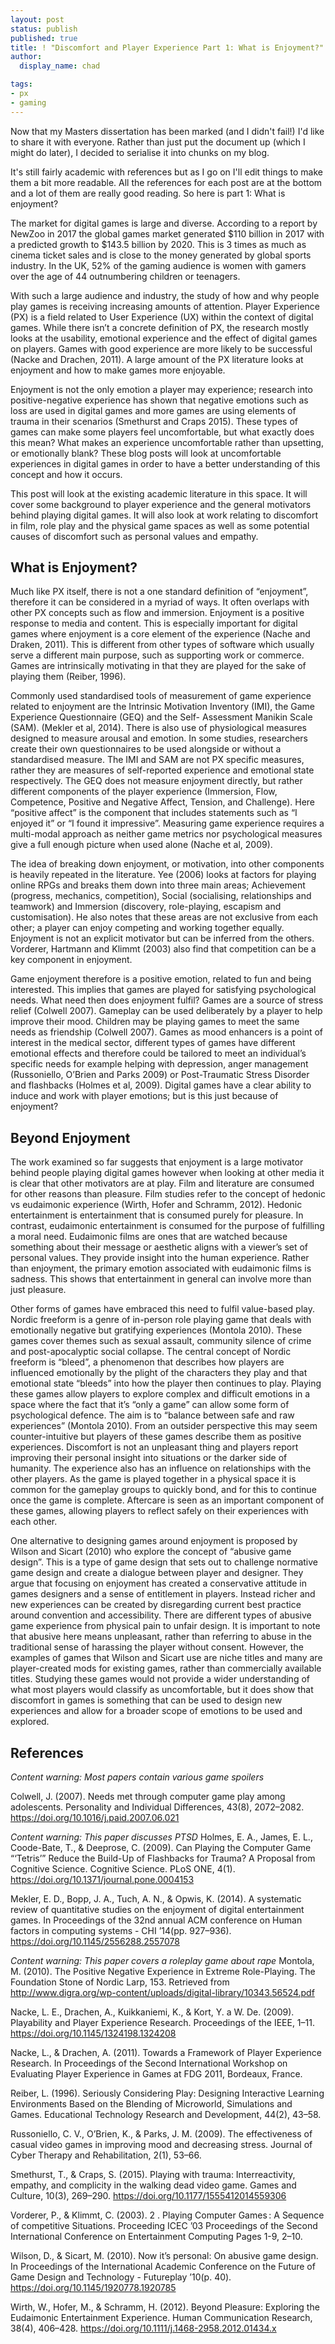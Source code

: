 ```yaml
---
layout: post
status: publish
published: true
title: ! "Discomfort and Player Experience Part 1: What is Enjoyment?"
author:
  display_name: chad

tags:
- px
- gaming
---
```


Now that my Masters dissertation has been marked (and I didn't fail!) I'd like to share it with everyone. Rather than just put the document up (which I might do later), I decided to serialise it into chunks on my blog. 

It's still fairly academic with references but as I go on I'll edit things to make them a bit more readable. All the references for each post are at the bottom and a lot of them are really good reading. So here is part 1: What is enjoyment?
<!--more-->


The market for digital games is large and diverse. According to a report by NewZoo in 2017 the global games market generated $110 billion in 2017 with a predicted growth to $143.5 billion by 2020. This is 3 times as much as cinema ticket sales and is close to the money generated by global sports industry. In the UK, 52% of the gaming audience is women with gamers over the age of 44 outnumbering children or teenagers. 

With such a large audience and industry, the study of how and why people play games is receiving increasing amounts of attention. Player Experience (PX) is a field related to User Experience (UX) within the context of digital games. While there isn’t a concrete definition of PX, the research mostly looks at the usability, emotional experience and the effect of digital games on players. Games with good experience are more likely to be successful (Nacke and Drachen, 2011). A large amount of the PX literature looks at enjoyment and how to make games more enjoyable. 

Enjoyment is not the only emotion a player may experience; research into positive-negative experience has shown that negative emotions such as loss are used in digital games and more games are using elements of trauma in their scenarios (Smethurst and Craps 2015). These types of games can make some players feel uncomfortable, but what exactly does this mean? What makes an experience uncomfortable rather than upsetting, or emotionally blank? These blog posts will look at uncomfortable experiences in digital games in order to have a better understanding of this concept and how it occurs. 

This post will look at the existing academic literature in this space. It will cover some background to player experience and the general motivators behind playing digital games. It will also look at work relating to discomfort in film, role play and the physical game spaces as well as some potential causes of discomfort such as personal values and empathy. 

## What is Enjoyment? 

Much like PX itself, there is not a one standard definition of “enjoyment”, therefore it can be considered in a myriad of ways. It often overlaps with other PX concepts such as flow and immersion. Enjoyment is a positive response to media and content. This is especially important for digital games where enjoyment is a core element of the experience (Nache and Draken, 2011). This is different from other types of software which usually serve a different main purpose, such as supporting work or commerce. Games are intrinsically motivating in that they are played for the sake of playing them (Reiber, 1996). 

Commonly used standardised tools of measurement of game experience related to enjoyment are the Intrinsic Motivation Inventory (IMI), the Game Experience Questionnaire (GEQ) and the Self- Assessment Manikin Scale (SAM). (Mekler et al, 2014). There is also use of physiological measures designed to measure arousal and emotion. In some studies, researchers create their own questionnaires to be used alongside or without a standardised measure. The IMI and SAM are not PX specific measures, rather they are measures of self-reported experience and emotional state respectively. The GEQ does not measure enjoyment directly, but rather different components of the player experience (Immersion, Flow, Competence, Positive and Negative Affect, Tension, and Challenge). Here “positive affect” is the component that includes statements such as “I enjoyed it” or “I found it impressive”. Measuring game experience requires a multi-modal approach as neither game metrics nor psychological measures give a full enough picture when used alone (Nache et al, 2009). 

The idea of breaking down enjoyment, or motivation, into other components is heavily repeated in the literature. Yee (2006) looks at factors for playing online RPGs and breaks them down into three main areas; Achievement (progress, mechanics, competition), Social (socialising, relationships and teamwork) and Immersion (discovery, role-playing, escapism and customisation). He also notes that these areas are not exclusive from each other; a player can enjoy competing and working together equally. Enjoyment is not an explicit motivator but can be inferred from the others. Vorderer, Hartmann and Klimmt (2003) also find that competition can be a key component in enjoyment. 

Game enjoyment therefore is a positive emotion, related to fun and being interested. This implies that games are played for satisfying psychological needs. What need then does enjoyment fulfil? Games are a source of stress relief (Colwell 2007). Gameplay can be used deliberately by a player to help improve their mood. Children may be playing games to meet the same needs as friendship (Colwell 2007). Games as mood enhancers is a point of interest in the medical sector, different types of games have different emotional effects and therefore could be tailored to meet an individual’s specific needs for example helping with depression, anger management (Russoniello, O’Brien and Parks 2009) or Post-Traumatic Stress Disorder and flashbacks (Holmes et al, 2009). Digital games have a clear ability to induce and work with player emotions; but is this just because of enjoyment? 

## Beyond Enjoyment 

The work examined so far suggests that enjoyment is a large motivator behind people playing digital games however when looking at other media it is clear that other motivators are at play. Film and literature are consumed for other reasons than pleasure. Film studies refer to the concept of hedonic vs eudaimonic experience (Wirth, Hofer and Schramm, 2012). Hedonic entertainment is entertainment that is consumed purely for pleasure. In contrast, eudaimonic entertainment is consumed for the purpose of fulfilling a moral need. Eudaimonic films are ones that are watched because something about their message or aesthetic aligns with a viewer’s set of personal values. They provide insight into the human experience. Rather than enjoyment, the primary emotion associated with eudaimonic films is sadness. This shows that entertainment in general can involve more than just pleasure.

Other forms of games have embraced this need to fulfil value-based play. Nordic freeform is a genre of in-person role playing game that deals with emotionally negative but gratifying experiences (Montola 2010). These games cover themes such as sexual assault, community silence of crime and post-apocalyptic social collapse. The central concept of Nordic freeform is “bleed”, a phenomenon that describes how players are influenced emotionally by the plight of the characters they play and that emotional state “bleeds” into how the player then continues to play. Playing these games allow players to explore complex and difficult emotions in a space where the fact that it’s “only a game” can allow some form of psychological defence. The aim is to “balance between safe and raw experiences” (Montola 2010). From an outsider perspective this may seem counter-intuitive but players of these games describe them as positive experiences. Discomfort is not an unpleasant thing and players report improving their personal insight into situations or the darker side of humanity. The experience also has an influence on relationships with the other players. As the game is played together in a physical space it is common for the gameplay groups to quickly bond, and for this to continue once the game is complete. Aftercare is seen as an important component of these games, allowing players to reflect safely on their experiences with each other. 

One alternative to designing games around enjoyment is proposed by Wilson and Sicart (2010) who explore the concept of “abusive game design”. This is a type of game design that sets out to challenge normative game design and create a dialogue between player and designer. They argue that focusing on enjoyment has created a conservative attitude in games designers and a sense of entitlement in players. Instead richer and new experiences can be created by disregarding current best practice around convention and accessibility. There are different types of abusive game experience from physical pain to unfair design. It is important to note that abusive here means unpleasant, rather than referring to abuse in the traditional sense of harassing the player without consent. However, the examples of games that Wilson and Sicart use are niche titles and many are player-created mods for existing games, rather than commercially available titles. Studying these games would not provide a wider understanding of what most players would classify as uncomfortable, but it does show that discomfort in games is something that can be used to design new experiences and allow for a broader scope of emotions to be used and explored. 

## References

*Content warning: Most papers contain various game spoilers*

Colwell, J. (2007). Needs met through computer game play among adolescents. Personality and Individual Differences, 43(8), 2072–2082. https://doi.org/10.1016/j.paid.2007.06.021

*Content warning: This paper discusses PTSD*
Holmes, E. A., James, E. L., Coode-Bate, T., & Deeprose, C. (2009). Can Playing the Computer Game “‘Tetris’” Reduce the Build-Up of Flashbacks for Trauma? A Proposal from Cognitive Science. Cognitive Science. PLoS ONE, 4(1). https://doi.org/10.1371/journal.pone.0004153

Mekler, E. D., Bopp, J. A., Tuch, A. N., & Opwis, K. (2014). A systematic review of quantitative studies on the enjoyment of digital entertainment games. In Proceedings of the 32nd annual ACM conference on Human factors in computing systems - CHI ’14(pp. 927–936). https://doi.org/10.1145/2556288.2557078

*Content warning: This paper covers a roleplay game about rape*
Montola, M. (2010). The Positive Negative Experience in Extreme Role-Playing. The Foundation Stone of Nordic Larp, 153. Retrieved from http://www.digra.org/wp-content/uploads/digital-library/10343.56524.pdf

Nacke, L. E., Drachen, A., Kuikkaniemi, K., & Kort, Y. a W. De. (2009). Playability and Player Experience Research. Proceedings of the IEEE, 1–11. https://doi.org/10.1145/1324198.1324208

Nacke, L., & Drachen, A. (2011). Towards a Framework of Player Experience Research. In Proceedings of the Second International Workshop on Evaluating Player Experience in Games at FDG 2011, Bordeaux, France. 

Reiber, L. (1996). Seriously Considering Play: Designing Interactive Learning Environments Based on the Blending of Microworld, Simulations and Games. Educational Technology Research and Development, 44(2), 43–58.

Russoniello, C. V., O’Brien, K., & Parks, J. M. (2009). The effectiveness of casual video games in improving mood and decreasing stress. Journal of Cyber Therapy and Rehabilitation, 2(1), 53–66.

Smethurst, T., & Craps, S. (2015). Playing with trauma: Interreactivity, empathy, and complicity in the walking dead video game. Games and Culture, 10(3), 269–290. https://doi.org/10.1177/1555412014559306

Vorderer, P., & Klimmt, C. (2003). 2 . Playing Computer Games : A Sequence of competitive Situations. Proceeding ICEC ’03 Proceedings of the Second International Conference on Entertainment Computing Pages 1-9, 2–10.

Wilson, D., & Sicart, M. (2010). Now it’s personal: On abusive game design. In Proceedings of the International Academic Conference on the Future of Game Design and Technology - Futureplay ’10(p. 40). https://doi.org/10.1145/1920778.1920785

Wirth, W., Hofer, M., & Schramm, H. (2012). Beyond Pleasure: Exploring the Eudaimonic Entertainment Experience. Human Communication Research, 38(4), 406–428. https://doi.org/10.1111/j.1468-2958.2012.01434.x




